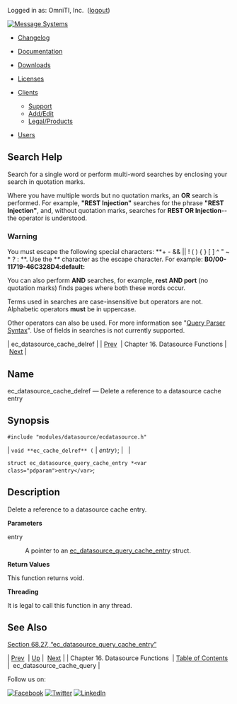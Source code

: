 Logged in as: OmniTI, Inc.  ([logout](https://support.messagesystems.com/logout.php))

[![Message Systems](https://support.messagesystems.com/images/ms-white205.png)](https://support.messagesystems.com/start.php) 

*   [Changelog](https://support.messagesystems.com/start.php?show=changelog)
*   [Documentation](https://support.messagesystems.com/docs/)
*   [Downloads](https://support.messagesystems.com/start.php)

*   [Licenses](https://support.messagesystems.com/license_summary.php)
*   <a href="">Clients</a>
    *   [Support](https://support.messagesystems.com/cs.php)
    *   [Add/Edit](https://support.messagesystems.com/edit_client.php)
    *   [Legal/Products](https://support.messagesystems.com/edit_products.php)
*   [Users](https://support.messagesystems.com/edit_customer.php)

## Search Help

Search for a single word or perform multi-word searches by enclosing your search in quotation marks.

Where you have multiple words but no quotation marks, an **OR** search is performed. For example, **"REST Injection"** searches for the phrase **"REST Injection"**, and, without quotation marks, searches for **REST OR Injection**--the operator is understood.

### Warning

You must escape the following special characters: **+ - && || ! ( ) { } [ ] ^ " ~ * ? : \**. Use the **\** character as the escape character. For example: **B0/00-11719-46C328D4\:default\:**

You can also perform **AND** searches, for example, **rest AND port** (no quotation marks) finds pages where both these words occur.

Terms used in searches are case-insensitive but operators are not. Alphabetic operators **must** be in uppercase.

Other operators can also be used. For more information see "[Query Parser Syntax](https://lucene.apache.org/core/old_versioned_docs/versions/3_0_0/queryparsersyntax.html)". Use of fields in searches is not currently supported.

| ec_datasource_cache_delref |
| [Prev](datasource.php)  | Chapter 16. Datasource Functions |  [Next](apis.ec_datasource_cache_query.php) |

<a name="apis.ec_datasource_cache_delref"></a>
## Name

ec_datasource_cache_delref — Delete a reference to a datasource cache entry

## Synopsis

`#include "modules/datasource/ecdatasource.h"`

| `void **ec_cache_delref** (` | <var class="pdparam">entry</var>`)`; |   |

`struct ec_datasource_query_cache_entry *<var class="pdparam">entry</var>`;<a name="idp22111312"></a>
## Description

Delete a reference to a datasource cache entry.

**Parameters**

<dl class="variablelist">

<dt>entry</dt>

<dd>

A pointer to an [ec_datasource_query_cache_entry](structs.ec_datasource_query_cache_entry.php "68.27. ec_datasource_query_cache_entry") struct.

</dd>

</dl>

**Return Values**

This function returns void.

**Threading**

It is legal to call this function in any thread.

<a name="idp22118384"></a>
## See Also

[Section 68.27, “ec_datasource_query_cache_entry”](structs.ec_datasource_query_cache_entry.php "68.27. ec_datasource_query_cache_entry")

| [Prev](datasource.php)  | [Up](datasource.php) |  [Next](apis.ec_datasource_cache_query.php) |
| Chapter 16. Datasource Functions  | [Table of Contents](index.php) |  ec_datasource_cache_query |

Follow us on:

[![Facebook](https://support.messagesystems.com/images/icon-facebook.png)](http://www.facebook.com/messagesystems) [![Twitter](https://support.messagesystems.com/images/icon-twitter.png)](http://twitter.com/#!/MessageSystems) [![LinkedIn](https://support.messagesystems.com/images/icon-linkedin.png)](http://www.linkedin.com/company/message-systems)